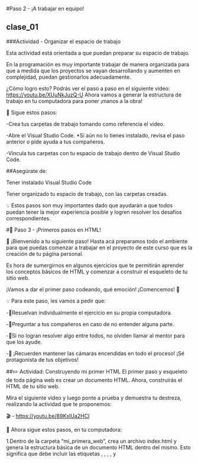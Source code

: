 #Paso 2 - ¡A trabajar en equipo!
## clase_01

###Actividad - Organizar el espacio de trabajo

Esta actividad está orientada a que puedan preparar su espacio de trabajo.  

En la programación es muy importante trabajar de manera organizada para que a medida que los proyectos se vayan desarrollando y aumenten en complejidad, puedan gestionarlos adecuadamente.

¿Cómo logro esto? Podrás ver el paso a paso en el siguiente video:
https://youtu.be/XUuNkJuzQ-U
Ahora vamos a generar la estructura de trabajo en tu computadora para poner ¡manos a la obra!

💠 Sigue estos pasos:

-Crea tus carpetas de trabajo tomando como referencia el video.

-Abre el Visual Studio Code. *Si aún no lo tienes instalado, revisa el paso anterior o pide ayuda a tus compañeros. 

-Vincula tus carpetas con tu espacio de trabajo dentro de Visual Studio Code.

##Asegúrate de:

Tener instalado Visual Studio Code

Tener organizado tu espacio de trabajo, con las carpetas creadas. 

💡 Estos pasos son muy importantes dado que ayudarán a que todos puedan tener la mejor experiencia posible y logren resolver los desafíos correspondientes.

#👥 Paso 3 - ¡Primeros pasos en HTML!

👋 ¡Bienvenido a tu siguiente paso! 
Hasta acá preparamos todo el ambiente para que puedas comenzar a trabajar en el proyecto de este curso que es la creación de tu página personal.

Es hora de sumergirnos en algunos ejercicios que te permitirán aprender los conceptos básicos de HTML y comenzar a construir el esqueleto de tu sitio web.

¡Vamos a dar el primer paso codeando, qué emoción! ¡Comencemos! 🚀

💡 Para este paso, les vamos a pedir que:

-🔸Resuelvan individualmente el ejercicio en su propia computadora.

-🔸Preguntar a tus compañeros en caso de no entender alguna parte. 

-🔸Si no logran resolver algo entre todos, no olviden llamar al mentor para que los ayude. 

-📌 ¡Recuerden mantener las cámaras encendidas en todo el proceso! ¡Sé protagonista de tus objetivos!

##✏️ Actividad: Construyendo mi primer HTML
El primer paso y esqueleto de toda página web es crear un documento HTML. Ahora, construirás el HTML de tu sitio web.

Mira el siguiente video y luego ponte a prueba y demuestra tu destreza, realizando la actividad que te proponemos: 

🎬 - https://youtu.be/89KsIUa2HCI

💠 Ahora sigue estos pasos, en tu computadora: 

1.Dentro de la carpeta “mi_primera_web”, crea un archivo index.html y genera la estructura básica de un documento HTML dentro del mismo. Esto significa que debe incluir las etiquetas <!DOCTYPE html>, <html>, <head>, <body>, y <title>. En esta instancia, puedes divertirte colocando los valores (textos) que quieras dentro de ellas. Podrás abrir tu archivo utilizando el explorador que prefieras, como se muestra en el video. ❗ Importante: Siempre que desarrolles un documento HTML, vas a tener que hacer estos pasos.

2.Inserta los 6 tipos de Encabezados (<h1>, <h2>, <h3>, <h4>, <h5> y <h6>). Coloca textos en cada uno y verifica cómo van quedando en tu web. 

3.Agrega un párrafo utilizando una etiqueta <p>, que contenga una breve presentación personal.

4.Agrega una lista ordenada y una lista desordenada a tu página usando las etiquetas <ol> y <ul>, respectivamente. Dentro de cada una, crea al menos tres elementos utilizando la etiqueta <li>. Recuerda siempre guardar los cambios en el archivo y recarga la web en el explorador para ver los resultados.

Si deseas ver cómo colocar los diferentes elementos HTML en tu web, puedes apoyarte en el siguiente video:
🎬 -https://youtu.be/eZNBwj5G-OY

-📌¡Personaliza tu web! Ya puedes darle tu identidad a tu página personal reemplazando el texto de la etiqueta <title> por algo como “Juan Pérez - Portfolio” o “Julia Rodríguez - Web Designer”. 

-💡 Cuando todos hayan logrado seguir las instrucciones, de a uno vayan compartiendo pantalla mostrando su código y el resultado de su primer HTML.

##✅ Checklist
Asegúrate de:

Haber creado tu primer archivo index.html

Entender la estructura básica de un archivo HTML

Crear diferentes elementos con sus etiquetas de apertura y cierre

💡 Estos pasos son muy importantes dado que ayudarán a que todos puedan tener la mejor experiencia posible y logren resolver los desafíos correspondientes. 

🔎 Resumen y buenas prácticas aprendidas
Recuerda mantener una estructura organizada para tus proyectos.  

Todo documento HTML necesita respetar una estructura básica. 

Las etiquetas son las estructuras que permiten crear los diferentes elementos de HTML. 

📓 Test
Por último, te proponemos realizar un muy breve test para poner a prueba los aprendizajes alcanzados. Vamos 🚀
[test]:https://eggeducacion.typeform.com/to/MAjRC2dD#form_type=autoevaluacion&profile_id=65124ef5f615c80f596b9c98&step_id=58sXT4Vjp7Vhcf43x5PCl5&module_id=1aVJePrGRBrkp5WrfPIzbW&section_id=4bhPhkimC0DtirD7asDFTu